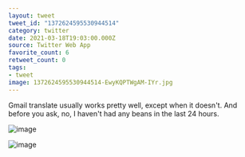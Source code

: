 ```yaml
---
layout: tweet
tweet_id: "1372624595530944514"
category: twitter
date: 2021-03-18T19:03:00.000Z
source: Twitter Web App
favorite_count: 6
retweet_count: 0
tags:
- tweet
image: 1372624595530944514-EwyKQPTWgAM-IYr.jpg
---
```


Gmail translate usually works pretty well, except when it doesn't. And before you ask, no, I haven't had any beans in the last 24 hours.

![image](/img/tweets/1372624595530944514-EwyKQPTWgAM-IYr.jpg)

![image](/img/tweets/1372624595530944514-EwyKQPWWUAUULj-.png)
